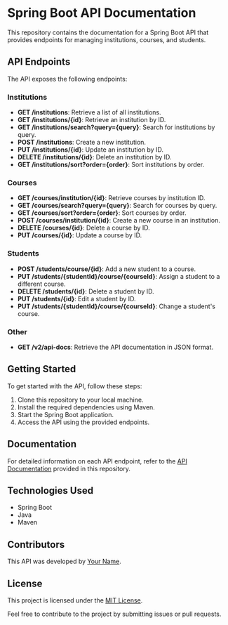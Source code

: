 # Spring Boot API Documentation

This repository contains the documentation for a Spring Boot API that provides endpoints for managing institutions, courses, and students.

## API Endpoints

The API exposes the following endpoints:

### Institutions

- **GET /institutions**: Retrieve a list of all institutions.
- **GET /institutions/{id}**: Retrieve an institution by ID.
- **GET /institutions/search?query={query}**: Search for institutions by query.
- **POST /institutions**: Create a new institution.
- **PUT /institutions/{id}**: Update an institution by ID.
- **DELETE /institutions/{id}**: Delete an institution by ID.
- **GET /institutions/sort?order={order}**: Sort institutions by order.

### Courses

- **GET /courses/institution/{id}**: Retrieve courses by institution ID.
- **GET /courses/search?query={query}**: Search for courses by query.
- **GET /courses/sort?order={order}**: Sort courses by order.
- **POST /courses/institution/{id}**: Create a new course in an institution.
- **DELETE /courses/{id}**: Delete a course by ID.
- **PUT /courses/{id}**: Update a course by ID.

### Students

- **POST /students/course/{id}**: Add a new student to a course.
- **PUT /students/{studentId}/course/{courseId}**: Assign a student to a different course.
- **DELETE /students/{id}**: Delete a student by ID.
- **PUT /students/{id}**: Edit a student by ID.
- **PUT /students/{studentId}/course/{courseId}**: Change a student's course.

### Other

- **GET /v2/api-docs**: Retrieve the API documentation in JSON format.

## Getting Started

To get started with the API, follow these steps:

1. Clone this repository to your local machine.
2. Install the required dependencies using Maven.
3. Start the Spring Boot application.
4. Access the API using the provided endpoints.

## Documentation

For detailed information on each API endpoint, refer to the [API Documentation](/documentation) provided in this repository.

## Technologies Used

- Spring Boot
- Java
- Maven

## Contributors

This API was developed by [Your Name](https://github.com/yourusername).

## License

This project is licensed under the [MIT License](LICENSE).

Feel free to contribute to the project by submitting issues or pull requests.
